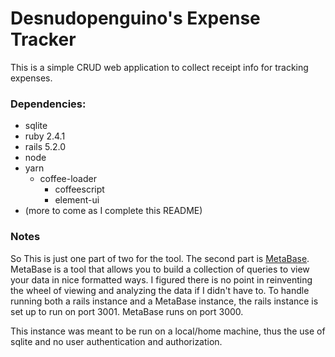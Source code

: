 # Desnudopenguino's Expense Tracker

This is a simple CRUD web application to collect receipt info for tracking expenses.

### Dependencies:
- sqlite
- ruby 2.4.1
- rails 5.2.0
- node
- yarn
	- coffee-loader
        - coffeescript
        - element-ui
- (more to come as I complete this README)

### Notes
So This is just one part of two for the tool. The second part is [MetaBase](https://github.com/metabase/metabase). MetaBase is a tool that allows you to build a collection of queries to view your data in nice formatted ways. I figured there is no point in reinventing the wheel of viewing and analyzing the data if I didn't have to. To handle running both a rails instance and a MetaBase instance, the rails instance is set up to run on port 3001. MetaBase runs on port 3000. 

This instance was meant to be run on a local/home machine, thus the use of sqlite and no user authentication and authorization. 
